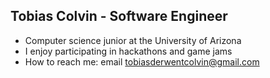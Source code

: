 ## Tobias Colvin - Software Engineer
- Computer science junior at the University of Arizona
- I enjoy participating in hackathons and game jams
- How to reach me: email [tobiasderwentcolvin@gmail.com](tobiasderwentcolvin@gmail.com)

